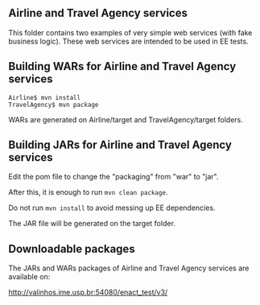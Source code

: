 Airline and Travel Agency services
----------------------------------

This folder contains two examples of very simple web services (with fake business logic).
These web services are intended to be used in EE tests.


Building WARs for Airline and Travel Agency services
----------------------------------------------------

```
Airline$ mvn install
TravelAgency$ mvn package
```

WARs are generated on Airline/target and TravelAgency/target folders.


Building JARs for Airline and Travel Agency services
----------------------------------------------------

Edit the pom file to change the "packaging" from "war" to "jar".

After this, it is enough to run `mvn clean package`. 

Do not run `mvn install` to avoid messing up EE dependencies.

The JAR file will be generated on the target folder.


Downloadable packages
---------------------

The JARs and WARs packages of Airline and Travel Agency services are available on:

http://valinhos.ime.usp.br:54080/enact_test/v3/


